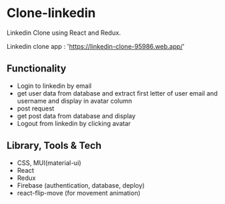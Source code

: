 # Clone-linkedin

Linkedin Clone using React and Redux.

Linkedin clone app : 'https://linkedin-clone-95986.web.app/'

## Functionality

- Login to linkedin by email
- get user data from database and extract first letter of user email and username and display in avatar column
- post request
- get post data from database and display
- Logout from linkedin by clicking avatar

## Library, Tools & Tech

- CSS, MUI(material-ui)
- React
- Redux
- Firebase (authentication, database, deploy)
- react-flip-move (for movement animation)
